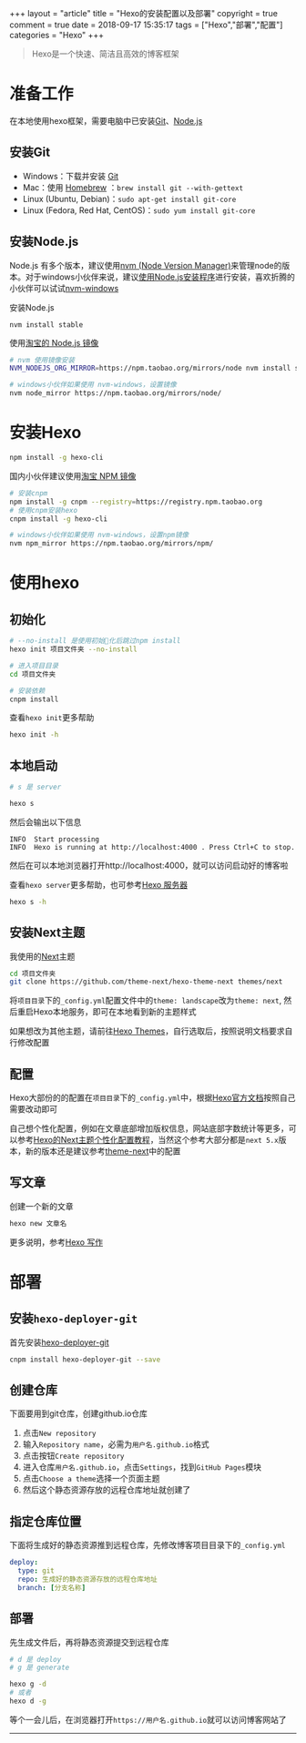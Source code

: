+++
layout = "article"
title = "Hexo的安装配置以及部署"
copyright = true
comment = true
date = 2018-09-17 15:35:17
tags = ["Hexo","部署","配置"]
categories = "Hexo"
+++


> Hexo是一个快速、简洁且高效的博客框架

准备工作
======


在本地使用hexo框架，需要电脑中已安装[Git](http://git-scm.com)、[Node.js](http://nodejs.org)

安装Git
------
- Windows：下载并安装 [Git](https://git-scm.com/download/win)
- Mac：使用 [Homebrew](https://brew.sh/index_zh-cn) ：`brew install git --with-gettext`
- Linux (Ubuntu, Debian)：`sudo apt-get install git-core`
- Linux (Fedora, Red Hat, CentOS)：`sudo yum install git-core`

<!-- more -->

安装Node.js
------

Node.js 有多个版本，建议使用[nvm (Node Version Manager)](https://github.com/creationix/nvm)来管理node的版本。对于windows小伙伴来说，建议[使用Node.js安装程序](https://nodejs.org/zh-cn/download/)进行安装，喜欢折腾的小伙伴可以试试[nvm-windows](https://github.com/coreybutler/nvm-windows)

安装Node.js

```
nvm install stable
```

使用[淘宝的 Node.js 镜像](http://npm.taobao.org/mirrors/node)
``` bash
# nvm 使用镜像安装
NVM_NODEJS_ORG_MIRROR=https://npm.taobao.org/mirrors/node nvm install stable

# windows小伙伴如果使用 nvm-windows，设置镜像
nvm node_mirror https://npm.taobao.org/mirrors/node/
```

安装Hexo
======

``` bash
npm install -g hexo-cli
```

国内小伙伴建议使用[淘宝 NPM 镜像](https://npm.taobao.org/)

``` bash
# 安装cnpm
npm install -g cnpm --registry=https://registry.npm.taobao.org
# 使用cnpm安装hexo
cnpm install -g hexo-cli

# windows小伙伴如果使用 nvm-windows，设置npm镜像
nvm npm_mirror https://npm.taobao.org/mirrors/npm/
```

使用hexo
======

初始化
------

``` bash
# --no-install 是使用初始化后跳过npm install
hexo init 项目文件夹 --no-install

# 进入项目目录
cd 项目文件夹

# 安装依赖
cnpm install
```

查看`hexo init`更多帮助
``` bash
hexo init -h
```

本地启动
------

``` bash
# s 是 server

hexo s
```

然后会输出以下信息

```
INFO  Start processing
INFO  Hexo is running at http://localhost:4000 . Press Ctrl+C to stop.
```

然后在可以本地浏览器打开http://localhost:4000，就可以访问启动好的博客啦

查看`hexo server`更多帮助，也可参考[Hexo 服务器](https://hexo.io/zh-cn/docs/server)
``` bash
hexo s -h
```

安装Next主题
------

我使用的[Next](https://github.com/theme-next/hexo-theme-next)主题

``` bash
cd 项目文件夹
git clone https://github.com/theme-next/hexo-theme-next themes/next
```

将`项目目录`下的`_config.yml`配置文件中的`theme: landscape`改为`theme: next`, 然后重启Hexo本地服务，即可在本地看到新的主题样式

如果想改为其他主题，请前往[Hexo Themes](https://hexo.io/themes/)，自行选取后，按照说明文档要求自行修改配置

配置
------

Hexo大部份的的配置在`项目目录`下的`_config.yml`中，根据[Hexo官方文档](https://hexo.io/zh-cn/docs/configuration)按照自己需要改动即可

自己想个性化配置，例如在文章底部增加版权信息，网站底部字数统计等更多，可以参考[Hexo的Next主题个性化配置教程](https://segmentfault.com/a/1190000009544924)，当然这个参考大部分都是`next 5.x`版本，新的版本还是建议参考[theme-next](https://github.com/theme-next)中的配置

写文章
------

创建一个新的文章

``` bash
hexo new 文章名
```

更多说明，参考[Hexo 写作](https://hexo.io/zh-cn/docs/writing)


部署
======

安装`hexo-deployer-git`
------

首先安装[hexo-deployer-git](https://github.com/hexojs/hexo-deployer-git)

``` bash
cnpm install hexo-deployer-git --save
```

创建仓库
------

下面要用到git仓库，创建github.io仓库
1. 点击`New repository`
2. 输入`Repository name`，必需为`用户名.github.io`格式
3. 点击按钮`Create repository`
4. 进入仓库`用户名.github.io`，点击`Settings`，找到`GitHub Pages`模块
5. 点击`Choose a theme`选择一个页面主题
6. 然后这个静态资源存放的远程仓库地址就创建了

指定仓库位置
------

下面将生成好的静态资源推到远程仓库，先修改博客项目目录下的`_config.yml`

``` yaml
deploy:
  type: git
  repo: 生成好的静态资源存放的远程仓库地址
  branch: [分支名称]
```

部署
------

先生成文件后，再将静态资源提交到远程仓库

``` bash
# d 是 deploy
# g 是 generate

hexo g -d
# 或者
hexo d -g
```

等个一会儿后，在浏览器打开`https://用户名.github.io`就可以访问博客网站了

---